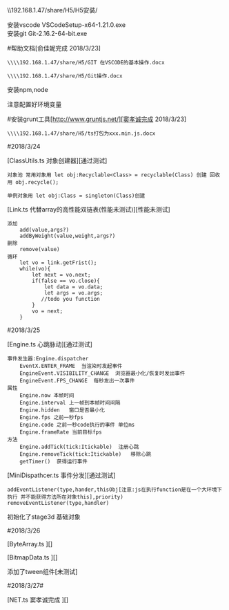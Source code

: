 \\\\192.168.1.47/share/H5/H5安装/

安装vscode  VSCodeSetup-x64-1.21.0.exe  
安装git Git-2.16.2-64-bit.exe

#帮助文档[俞佳妮完成 2018/3/23]

    \\\\192.168.1.47/share/H5/GIT 在VSCODE的基本操作.docx
    
    \\\\192.168.1.47/share/H5/Git操作.docx


安装npm,node

注意配置好环境变量

#安装grunt工具[http://www.gruntjs.net/][窦孝诚完成 2018/3/23]

    \\\\192.168.1.47/share/H5/ts打包为xxx.min.js.docx
    

#2018/3/24

[ClassUtils.ts  对象创建器][通过测试]

    对象池 常用对象用 let obj:Recyclable<Class> = recyclable(Class) 创建 回收用 obj.recycle();
    
    单例对象用 let obj:Class = singleton(Class)创建

[Link.ts    代替array的高性能双链表(性能未测试)][性能未测试]

    添加
        add(value,args?)
        addByWeight(value,weight,args?)
    删除
        remove(value)
    循环
        let vo = link.getFrist();
        while(vo){
            let next = vo.next;
            if(false == vo.close){
                let data = vo.data;
                let args = vo.args;
               //todo you function
            }
            vo = next;
        }
       
#2018/3/25

[Engine.ts  心跳脉动][通过测试]

    事件发生器:Engine.dispatcher 
        EventX.ENTER_FRAME  当渲染时发起事件
        EngineEvent.VISIBILITY_CHANGE  浏览器最小化/恢复时发出事件
        EngineEvent.FPS_CHANGE  每秒发出一次事件
    属性
        Engine.now 本帧时间
        Engine.interval 上一帧到本帧时间间隔
        Engine.hidden   窗口是否最小化
        Engine.fps 之前一秒fps
        Engine.code 之前一秒code执行的事件 单位ms
        Engine.frameRate 当前目标fps
    方法
        Engine.addTick(tick:Itickable)  注册心跳
        Engine.removeTick(tick:Itickable)   移除心跳
        getTimer()  获得运行事件

[MiniDispathcer.ts  事件分发][通过测试]

    addEventListener(type,hander,thisObj[注意:js在执行function是在一个大环境下执行 并不能获得方法所在对象this],priority)
    removeEventListener(type,handler)
    
初始化了stage3d 基础对象

#2018/3/26
    
[ByteArray.ts   ][]

[BitmapData.ts  ][]

添加了tween组件[未测试]
    
    
#2018/3/27#

[NET.ts 窦孝诚完成 ][]